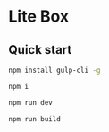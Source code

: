 # Lite Box

## Quick start

```bash
npm install gulp-cli -g
```

```bash
npm i
```

```bash
npm run dev
```

```bash
npm run build
```
